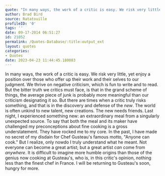 ```yaml
---
quote: "In many ways, the work of a critic is easy. We risk very little, yet enjoy a position over those who offer up their work and their selves to our judgment.  We thrive on negative criticism, which is fun to write and to read. But the bitter truth we critics must face, is that in the grand scheme of things, the average piece of junk is probably more meaningful than our criticism designating it so. But there are times when a critic truly risks something, and that is in the discovery and defense of the *new*. The world is often unkind to new talent, new creations. The new needs friends. Last night, I experienced something new: an extraordinary meal from a singularly unexpected source. To say that both the meal and its maker have challenged my preconceptions about fine cooking is a gross understatement. They have rocked me to my core. In the past, I have made no secret of my disdain for Chef Gusteau's famous motto, \"Anyone can cook.\" But I realize, only nowdo I truly understand what he meant. Not everyone can become a great artist; but a great artist *can* come from *anywhere*. It is difficult to imagine more humble origins than those of the genius now cooking at Gusteau's, who is, in this critic's opinion, nothing less than the finest chef in France. I will be returning to Gusteau's soon, hungry for more."
author: Brad Bird
source: Ratatouille
profileID: '0'
tags: ''
date: 09-17-2014 06:51:27
id: 21052
permalink: /Quotes-Database/:title:output_ext
layout: quotes
categories:
- Quotes
date: 2023-04-23 11:44:45.180083
---
```

In many ways, the work of a critic is easy. We risk very little, yet enjoy a position over those who offer up their work and their selves to our judgment.  We thrive on negative criticism, which is fun to write and to read. But the bitter truth we critics must face, is that in the grand scheme of things, the average piece of junk is probably more meaningful than our criticism designating it so. But there are times when a critic truly risks something, and that is in the discovery and defense of the *new*. The world is often unkind to new talent, new creations. The new needs friends. Last night, I experienced something new: an extraordinary meal from a singularly unexpected source. To say that both the meal and its maker have challenged my preconceptions about fine cooking is a gross understatement. They have rocked me to my core. In the past, I have made no secret of my disdain for Chef Gusteau's famous motto, \"Anyone can cook.\" But I realize, only nowdo I truly understand what he meant. Not everyone can become a great artist; but a great artist *can* come from *anywhere*. It is difficult to imagine more humble origins than those of the genius now cooking at Gusteau's, who is, in this critic's opinion, nothing less than the finest chef in France. I will be returning to Gusteau's soon, hungry for more.
